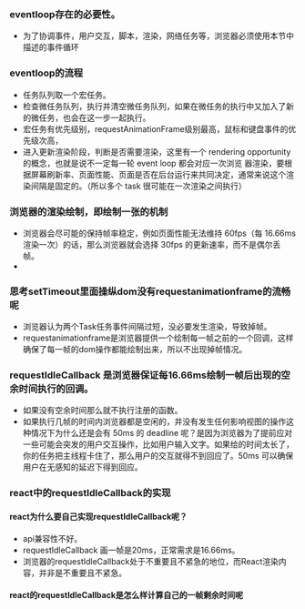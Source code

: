 ### eventloop存在的必要性。
+ 为了协调事件，用户交互，脚本，渲染，网络任务等，浏览器必须使用本节中描述的事件循环

### eventloop的流程
+ 任务队列取一个宏任务。
+ 检查微任务队列，执行并清空微任务队列，如果在微任务的执行中又加入了新的微任务，也会在这一步一起执行。
+ 宏任务有优先级别，requestAnimationFrame级别最高，鼠标和键盘事件的优先级次高，
+ 进入更新渲染阶段，判断是否需要渲染，这里有一个 rendering opportunity 的概念，也就是说不一定每一轮 event loop 都会对应一次浏览 器渲染，要根据屏幕刷新率、页面性能、页面是否在后台运行来共同决定，通常来说这个渲染间隔是固定的。（所以多个 task 很可能在一次渲染之间执行）
### 浏览器的渲染绘制，即绘制一张的机制
+ 浏览器会尽可能的保持帧率稳定，例如页面性能无法维持 60fps（每 16.66ms 渲染一次）的话，那么浏览器就会选择 30fps 的更新速率，而不是偶尔丢帧。
+ 


### 思考setTimeout里面操纵dom没有requestanimationframe的流畅呢
+ 浏览器认为两个Task任务事件间隔过短，没必要发生渲染，导致掉帧。
+ requestanimationframe是浏览器提供一个绘制每一帧之前的一个回调，这样确保了每一帧的dom操作都能绘制出来，所以不出现掉帧情况。
### requestIdleCallback 是浏览器保证每16.66ms绘制一帧后出现的空余时间执行的回调。
+ 如果没有空余时间那么就不执行注册的函数。
+ 如果执行几帧的时间内浏览器都是空闲的，并没有发生任何影响视图的操作这种情况下为什么还是会有 50ms 的 deadline 呢？是因为浏览器为了提前应对一些可能会突发的用户交互操作，比如用户输入文字。如果给的时间太长了，你的任务把主线程卡住了，那么用户的交互就得不到回应了。50ms 可以确保用户在无感知的延迟下得到回应。



### react中的requestIdleCallback的实现
#### react为什么要自己实现requestIdleCallback呢？
+ api兼容性不好。
+ requestIdleCallback 画一帧是20ms，正常需求是16.66ms。
+ 浏览器的requestIdleCallback处于不重要且不紧急的地位，而React渲染内容，并非是不重要且不紧急。


#### react的requestIdleCallback是怎么样计算自己的一帧剩余时间呢